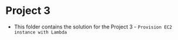 # Project 3
- This folder contains the solution for the Project 3 - `Provision EC2 instance with Lambda`
